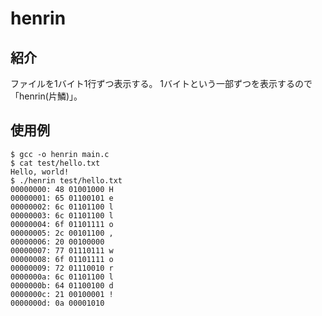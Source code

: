 # henrin
## 紹介
ファイルを1バイト1行ずつ表示する。
1バイトという一部ずつを表示するので「henrin(片鱗)」。

## 使用例
```
$ gcc -o henrin main.c
$ cat test/hello.txt
Hello, world!
$ ./henrin test/hello.txt
00000000: 48 01001000 H
00000001: 65 01100101 e
00000002: 6c 01101100 l
00000003: 6c 01101100 l
00000004: 6f 01101111 o
00000005: 2c 00101100 ,
00000006: 20 00100000  
00000007: 77 01110111 w
00000008: 6f 01101111 o
00000009: 72 01110010 r
0000000a: 6c 01101100 l
0000000b: 64 01100100 d
0000000c: 21 00100001 !
0000000d: 0a 00001010  
```
